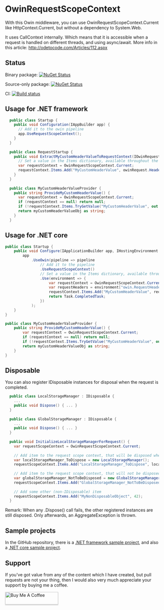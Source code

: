 # OwinRequestScopeContext

With this Owin middleware, you can use OwinRequestScopeContext.Current like HttpContext.Current, but without a dependency to System.Web.

It uses CallContext internally. Which means that it is accessible when a request is handled on different threads, and using async/await.
More info in this article: http://odetocode.com/Articles/112.aspx

## Status

Binary package: [![NuGet Status](http://img.shields.io/nuget/v/DavidLievrouw.OwinRequestScopeContext.svg?style=flat-square)](https://www.nuget.org/packages/DavidLievrouw.OwinRequestScopeContext/)

Source-only package: [![NuGet Status](http://img.shields.io/nuget/v/DavidLievrouw.OwinRequestScopeContext.Sources.svg?style=flat-square)](https://www.nuget.org/packages/DavidLievrouw.OwinRequestScopeContext.Sources/)

CI: [![Build status](https://ci.appveyor.com/api/projects/status/ty6o1cw7tm4drqfj?svg=true)](https://ci.appveyor.com/project/DavidLievrouw/owinrequestscopecontext-kbcye)

## Usage for .NET framework
```cs
  public class Startup {
    public void Configuration(IAppBuilder app) {
      // Add it to the owin pipeline
      app.UseRequestScopeContext();
    }
  }
  
  public class RequestStartup {
    public void ExtractMyCustomHeaderValueToRequestContext(IOwinRequest owinRequest) {
      // Set a value in the Items dictionary, available throughout the request
      var requestContext = OwinRequestScopeContext.Current;
      requestContext.Items.Add("MyCustomHeaderValue", owinRequest.Headers["MyCustomHeader"]);
    }
  }
  
  public class MyCustomHeaderValueProvider {
    public string ProvideMyCustomHeaderValue() {
      var requestContext = OwinRequestScopeContext.Current;
      if (requestContext == null) return null;
      if (!requestContext.Items.TryGetValue("MyCustomHeaderValue", out object myCustomHeaderValueObj)) return null;
      return myCustomHeaderValueObj as string;
    }
  }
```

## Usage for .NET core

```cs
public class Startup {
    public void Configure(IApplicationBuilder app, IHostingEnvironment env) {
        app
            .UseOwin(pipeline => pipeline
                // Add it to the pipeline
                .UseRequestScopeContext()
                // Set a value in the Items dictionary, available throughout the request
                .Use(environment => {
                    var requestContext = OwinRequestScopeContext.Current;
                    var requestHeaders = environment["owin.RequestHeaders"] as IDictionary<string, string[]>;
                    requestContext.Items.Add("MyCustomHeaderValue", requestHeaders["MyCustomHeader"]);
                    return Task.CompletedTask;
                })
            );
    }
}

public class MyCustomHeaderValueProvider {
    public string ProvideMyCustomHeaderValue() {
        var requestContext = OwinRequestScopeContext.Current;
        if (requestContext == null) return null;
        if (!requestContext.Items.TryGetValue("MyCustomHeaderValue", out object myCustomHeaderValueObj)) return null;
        return myCustomHeaderValueObj as string;
    }
}
```

## Disposable

You can also register IDisposable instances for disposal when the request is completed. 
```cs
  public class LocalStorageManager : IDisposable {
    ...
    public void Dispose() { ... }
  }
  
  public class GlobalStorageManager : IDisposable {
    ...
    public void Dispose() { ... }
  }
  
  public void InitializeLocalStorageManagerForRequest() {
    var requestScopeContext = OwinRequestScopeContext.Current;
  
    // Add item to the request scope context, that will be disposed when the request completes
    var localStorageManager_ToDispose = new LocalStorageManager();
    requestScopeContext.Items.Add("LocalStorageManager_ToDispose", localStorageManager_ToDispose, true);
  
    // Add item to the request scope context, that will not be disposed when the request completes
    var globalStorageManager_NotToBeDisposed = new GlobalStorageManager();
    requestScopeContext.Items.Add("GlobalStorageManager_NotToBeDisposed", globalStorageManager_NotToBeDisposed, false);
  
    // Add some other (non-IDisposable) item
    requestScopeContext.Items.Add("MyNonDisposableObject", 42);
  }
```

Remark: When any .Dispose() call fails, the other registered instances are still disposed. Only afterwards, an AggregateException is thrown.

## Sample projects

In the GitHub repository, there is a [.NET framework sample project](https://github.com/DavidLievrouw/OwinRequestScopeContext/tree/master/src/Sample.NetFramework), and also a  [.NET core sample project](https://github.com/DavidLievrouw/OwinRequestScopeContext/tree/master/src/Sample.NetCore).

## Support

If you've got value from any of the content which I have created, but pull requests are not your thing, then I would also very much appreciate your support by buying me a coffee.

<a href="https://www.buymeacoffee.com/DavidLievrouw" target="_blank"><img src="https://www.buymeacoffee.com/assets/img/custom_images/orange_img.png" alt="Buy Me A Coffee" style="height: 41px !important;width: 174px !important;box-shadow: 0px 3px 2px 0px rgba(190, 190, 190, 0.5) !important;-webkit-box-shadow: 0px 3px 2px 0px rgba(190, 190, 190, 0.5) !important;" ></a>
